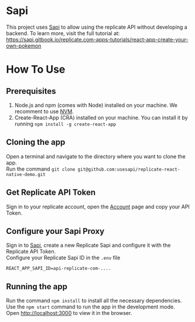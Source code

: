 # Sapi
This project uses [Sapi](https://usesapi.com) to allow using the replicate API without developing a backend. To learn more, visit the full tutorial at: https://sapi.gitbook.io/replicate.com-apps-tutorials/react-app-create-your-own-pokemon

# How To Use

## Prerequisites

1. Node.js and npm (comes with Node) installed on your machine. We recomment to use [NVM](https://github.com/nvm-sh/nvm).
2. Create-React-App (CRA) installed on your machine. You can install it by running `npm install -g create-react-app`

## Cloning the app

Open a terminal and navigate to the directory where you want to clone the app.\
Run the command `git clone git@github.com:usesapi/replicate-react-native-demo.git`

## Get Replicate API Token
Sign in to your replicate account, open the [Account](https://replicate.com/account) page and copy your API Token.

## Configure your Sapi Proxy

Sign in to [Sapi](https://console.usesapi.com), create a new Replicate Sapi and configure it with the Replicate API Token.\
Configure your Replicate Sapi ID in the `.env` file

```
REACT_APP_SAPI_ID=api-replicate-com-....
```

## Running the app

Run the command `npm install` to install all the necessary dependencies.\
Use the `npm start` command to run the app in the development mode.\
Open [http://localhost:3000](http://localhost:3000) to view it in the browser.
